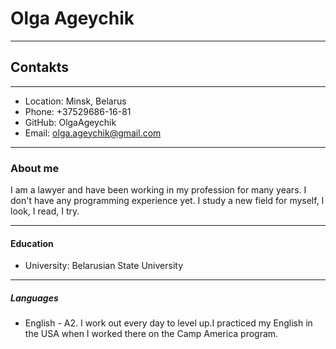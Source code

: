 # Olga Ageychik
*******
## Contakts 
*******
* Location: Minsk, Belarus
* Phone: +37529686-16-81
* GitHub: OlgaAgeychik
* Email: olga.ageychik@gmail.com
*******
### About me
I am a lawyer and have been working in my profession for many years. I don't have any programming experience yet. I study a new field for myself, I look, I read, I try.
*********
#### Education
* University: Belarusian State University
*********
##### Languages
* English - A2. I work out every day to level up.I practiced my English in the USA when I worked there on the Camp America program.
